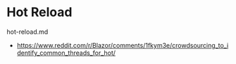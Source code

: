 # Hot Reload

hot-reload.md

*   https://www.reddit.com/r/Blazor/comments/1fkym3e/crowdsourcing_to_identify_common_threads_for_hot/